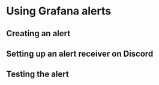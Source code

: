 # Using Grafana alerts

## Creating an alert

## Setting up an alert receiver on Discord

## Testing the alert
